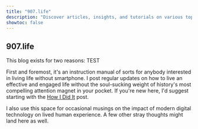 ```yaml
---
title: "907.life"
description: "Discover articles, insights, and tutorials on various topics."
showtoc: false
---
```


## 907.life
This blog exists for two reasons: TEST

First and foremost, it's an instruction manual of sorts for anybody interested in living life without smartphone. I post regular updates on how to live an effective and engaged life without the soul-sucking weight of history's most compelling attention magnet in your pocket. If you're new here, I'd suggest starting with the [How I Did It](https://907.life/how-i-did-it/) post.
 
I also use this space for occasional musings on the impact of modern digital technology on lived human experience. A few other stray thoughts might land here as well.